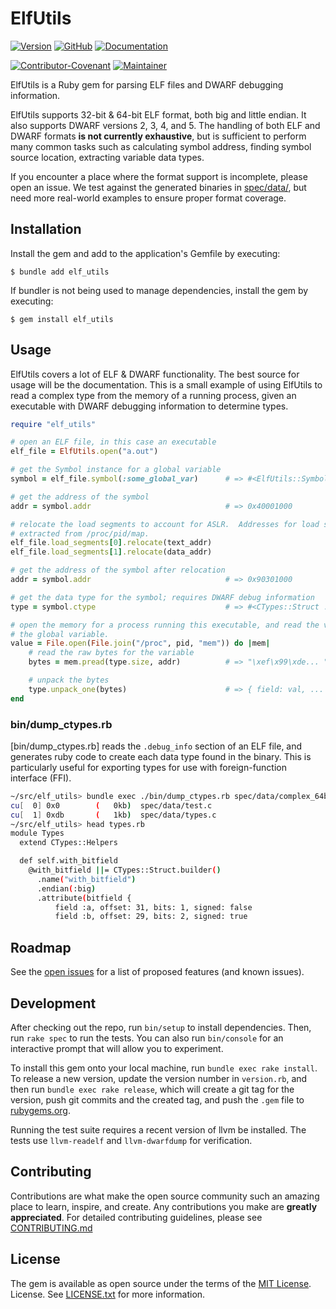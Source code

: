 # ElfUtils

[![Version](https://img.shields.io/gem/v/elf_utils.svg)](https://rubygems.org/gems/elf_utils)
[![GitHub](https://img.shields.io/badge/github-elf__utils-blue.svg)](http://github.com/cisco-open/ruby-elf_utils)
[![Documentation](https://img.shields.io/badge/docs-rdoc.info-blue.svg)](http://rubydoc.org/gems/ruby-elf_utils/frames)

[![Contributor-Covenant](https://img.shields.io/badge/Contributor%20Covenant-2.1-fbab2c.svg)](CODE_OF_CONDUCT.md)
[![Maintainer](https://img.shields.io/badge/Maintainer-Cisco-00bceb.svg)](https://opensource.cisco.com)

ElfUtils is a Ruby gem for parsing ELF files and DWARF debugging information.

ElfUtils supports 32-bit & 64-bit ELF format, both big and little endian.  It
also supports DWARF versions 2, 3, 4, and 5.  The handling of both ELF and
DWARF formats **is not currently exhaustive**, but is sufficient to perform
many common tasks such as calculating symbol address, finding symbol source
location, extracting variable data types.

If you encounter a place where the format support is incomplete, please open
an issue.  We test against the generated binaries in [spec/data/](spec/data),
but need more real-world examples to ensure proper format coverage.

## Installation

Install the gem and add to the application's Gemfile by executing:

    $ bundle add elf_utils

If bundler is not being used to manage dependencies, install the gem by executing:

    $ gem install elf_utils

## Usage
ElfUtils covers a lot of ELF & DWARF functionality.  The best source for usage
will be the documentation.  This is a small example of using ElfUtils to
read a complex type from the memory of a running process, given an executable
with DWARF debugging information to determine types.

```ruby
require "elf_utils"

# open an ELF file, in this case an executable
elf_file = ElfUtils.open("a.out")

# get the Symbol instance for a global variable
symbol = elf_file.symbol(:some_global_var)      # => #<ElfUtils::Symbol ...>

# get the address of the symbol
addr = symbol.addr                              # => 0x40001000

# relocate the load segments to account for ASLR.  Addresses for load segments
# extracted from /proc/pid/map.
elf_file.load_segments[0].relocate(text_addr)
elf_file.load_segments[1].relocate(data_addr)

# get the address of the symbol after relocation
addr = symbol.addr                              # => 0x90301000

# get the data type for the symbol; requires DWARF debug information
type = symbol.ctype                             # => #<CTypes::Struct ...>

# open the memory for a process running this executable, and read the value of
# the global variable.
value = File.open(File.join("/proc", pid, "mem")) do |mem|
    # read the raw bytes for the variable
    bytes = mem.pread(type.size, addr)          # => "\xef\x99\xde... "

    # unpack the bytes
    type.unpack_one(bytes)                      # => { field: val, ... }
end
```

### bin/dump_ctypes.rb
[bin/dump_ctypes.rb] reads the `.debug_info` section of an ELF file, and
generates ruby code to create each data type found in the binary.  This is
particularly useful for exporting types for use with foreign-function interface
(FFI).

```sh
~/src/elf_utils> bundle exec ./bin/dump_ctypes.rb spec/data/complex_64be-dwarf64-v5 > types.rb
cu[  0] 0x0        (   0kb)  spec/data/test.c
cu[  1] 0xdb       (   1kb)  spec/data/types.c
~/src/elf_utils> head types.rb
module Types
  extend CTypes::Helpers

  def self.with_bitfield
    @with_bitfield ||= CTypes::Struct.builder()
      .name("with_bitfield")
      .endian(:big)
      .attribute(bitfield {
          field :a, offset: 31, bits: 1, signed: false
          field :b, offset: 29, bits: 2, signed: true
```

## Roadmap

See the [open issues](https://github.com/cisco-open/ruby-elf_utils/issues) for
a list of proposed features (and known issues).

## Development

After checking out the repo, run `bin/setup` to install dependencies. Then, run
`rake spec` to run the tests. You can also run `bin/console` for an interactive
prompt that will allow you to experiment.

To install this gem onto your local machine, run `bundle exec rake install`. To
release a new version, update the version number in `version.rb`, and then run
`bundle exec rake release`, which will create a git tag for the version, push
git commits and the created tag, and push the `.gem` file to
[rubygems.org](https://rubygems.org).

Running the test suite requires a recent version of llvm be installed.  The
tests use `llvm-readelf` and `llvm-dwarfdump` for verification.

## Contributing

Contributions are what make the open source community such an amazing place to
learn, inspire, and create. Any contributions you make are **greatly
appreciated**. For detailed contributing guidelines, please see
[CONTRIBUTING.md](CONTRIBUTING.md)

## License

The gem is available as open source under the terms of the
[MIT License](https://opensource.org/licenses/MIT). License. See
[LICENSE.txt](LICENSE.txt) for more information.
